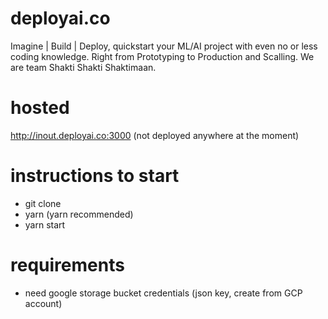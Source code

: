 # deployai.co

Imagine | Build | Deploy, quickstart your ML/AI project with even no or less coding knowledge. Right from Prototyping to Production and Scalling. We are team Shakti Shakti Shaktimaan.


# hosted 
  http://inout.deployai.co:3000 
  (not deployed anywhere at the moment)  
# instructions to start
  - git clone <URL>
  - yarn (yarn recommended)
  - yarn start
  

# requirements
  - need google storage bucket credentials (json key, create from GCP account) 
